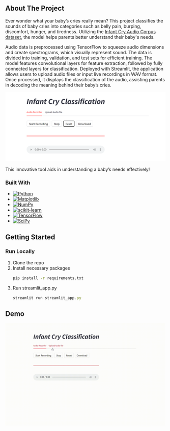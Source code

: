 <!-- ABOUT THE PROJECT -->
## About The Project

Ever wonder what your baby’s cries really mean? This project classifies the sounds of baby cries into categories such as belly pain, burping, discomfort, hunger, and tiredness. Utilizing the [Infant Cry Audio Corpus dataset](https://www.kaggle.com/datasets/warcoder/infant-cry-audio-corpus), the model helps parents better understand their baby's needs.

Audio data is preprocessed using TensorFlow to squeeze audio dimensions and create spectrograms, which visually represent sound. The data is divided into training, validation, and test sets for efficient training. The model features convolutional layers for feature extraction, followed by fully connected layers for classification. Deployed with Streamlit, the application allows users to upload audio files or input live recordings in WAV format. Once processed, it displays the classification of the audio, assisting parents in decoding the meaning behind their baby’s cries.

![View project](resources/view.png)

This innovative tool aids in understanding a baby’s needs effectively!

### Built With

* [![Python](https://img.shields.io/badge/python-3670A0?style=for-the-badge&logo=python&logoColor=ffdd54)](https://www.python.org/)
* [![Matplotlib](https://img.shields.io/badge/Matplotlib-%23ffffff.svg?style=for-the-badge&logo=Matplotlib&logoColor=black)](https://matplotlib.org/)
* [![NumPy](https://img.shields.io/badge/numpy-%23013243.svg?style=for-the-badge&logo=numpy&logoColor=white)](https://numpy.org/)
* [![scikit-learn](https://img.shields.io/badge/scikit--learn-%23F7931E.svg?style=for-the-badge&logo=scikit-learn&logoColor=white)](https://scikit-learn.org/stable/)
* [![TensorFlow](https://img.shields.io/badge/TensorFlow-%23FF6F00.svg?style=for-the-badge&logo=TensorFlow&logoColor=white)](https://www.tensorflow.org/)
* [![SciPy](https://img.shields.io/badge/SciPy-%230C55A5.svg?style=for-the-badge&logo=scipy&logoColor=%white)](https://scipy.org/)



<!-- GETTING STARTED -->
## Getting Started

### Run Locally

1. Clone the repo
2. Install necessary packages
   ```sh
   pip install -r requirements.txt
   ```
4. Run streamlit_app.py 
   ```js
   streamlit run streamlit_app.py
   ```



<!-- DEMO -->
## Demo

![Demo project](resources/demo.gif)
